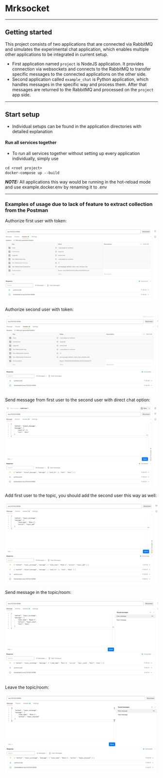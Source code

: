 # Mrksocket

---

## Getting started
This project consists of two applications that are connected via RabbitMQ and 
simulates the experimental chat application, which enables multiple other
applications to be integrated in current setup.
* First application named `project` is NodeJS application. 
It provides connection via websockets and connects to the RabbitMQ to 
transfer specific messages to the connected applications on the other side.
* Second application called `example_chat` is Python application, 
which handles messages in the specific way and process them. After that
messages are returned to the RabbitMQ and processed on the `project` app side.

---

## Start setup

- Individual setups can be found in the application
directories with detailed explanation

#### Run all services together

- To run all services together without setting up every application
individually, simply use

```
cd <root project>
docker-compose up --build
```
**_NOTE:_** All applications this way would be running in the hot-reload mode
and use example.docker.env by renaming it to .env

---

### Examples of usage due to lack of feature to extract collection from the Postman

Authorize first user with token:

![img.png](docs/img.png)

Authorize second user with token:

![img.png](docs/img_1.png)

Send message from first user to the second user with direct chat option:

![img.png](docs/img_2.png)

Add first user to the topic, you should add the second user this way as well:

![img.png](docs/img_3.png)

Send message in the topic/room:

![img.png](docs/img_4.png)

Leave the topic/room:

![img.png](docs/img_5.png)
